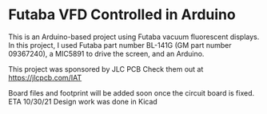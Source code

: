 # Futaba VFD Controlled in Arduino
This is an Arduino-based project using Futaba vacuum fluorescent displays.  In this project, I used Futaba part number BL-141G (GM part number 09367240), a MIC5891 to drive the screen, and an Arduino.

This project was sponsored by JLC PCB Check them out at https://jlcpcb.com/IAT 

Board files and footprint will be added soon once the circuit board is fixed.  ETA 10/30/21 
Design work was done in Kicad

